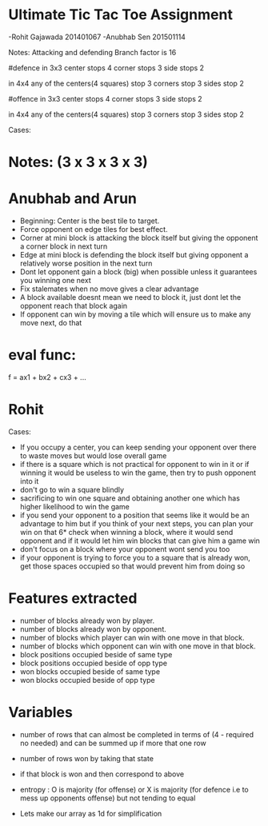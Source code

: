 Ultimate Tic Tac Toe Assignment
===============================

-Rohit Gajawada 201401067
-Anubhab Sen 201501114

Notes:
Attacking and defending
Branch factor is 16

#defence
in 3x3
center stops 4
corner stops 3
side stops 2

in 4x4
any of the centers(4 squares) stop 3
corners stop 3
sides stop 2

#offence
in 3x3
center stops 4
corner stops 3
side stops 2

in 4x4
any of the centers(4 squares) stop 3
corners stop 3
sides stop 2

Cases:


Notes: (3 x 3 x 3 x 3)
======================

Anubhab and Arun
================

* Beginning: Center is the best tile to target.
* Force opponent on edge tiles for best effect.
* Corner at mini block is attacking the block itself but giving the opponent a corner block in next turn
* Edge at mini block is defending the block itself but giving opponent a relatively worse position in the next turn
* Dont let opponent gain a block (big) when possible unless it guarantees you winning one next
* Fix stalemates when no move gives a clear advantage
* A block available doesnt mean we need to block it, just dont let the opponent reach that block again
* If opponent can win by moving a tile which will ensure us to make any move next, do that

eval func:
==========

f = ax1 + bx2 + cx3 + ...

Rohit
=====

Cases:
* If you occupy a center, you can keep sending your opponent over there to waste moves but would lose overall game
* if there is a square which is not practical for opponent to win in it or if winning it would be useless to win the game, then try to push opponent into it
* don't go to win a square blindly
* sacrificing to win one square and obtaining another one which has higher likelihood to win the game
* if you send your opponent to a position that seems like it would be an advantage to him but if you think of your next steps, you can plan your win on that
6* check when winning a block, where it would send opponent and if it would let him win blocks that can give him a game win
* don't focus on a block where your opponent wont send you too
* if your opponent is trying to force you to a square that is already won, get those spaces occupied so that would prevent him from doing so

Features extracted
========

* number of blocks already won by player.
* number of blocks already won by opponent.
* number of blocks which player can win with one move in that block.
* number of blocks which opponent can win with one move in that block.
* block positions occupied beside of same type
* block positions occupied beside of opp type
* won blocks occupied beside of same type
* won blocks occupied beside of opp type

Variables
========
* number of rows that can almost be completed in terms of (4 - required no needed) and can be summed up if more that one row
* number of rows won by taking that state

* if that block is won and then correspond to above

* entropy : O is majority (for offense) or X is majority (for defence i.e to mess up opponents offense) but not tending to equal

* Lets make our array as 1d for simplification
